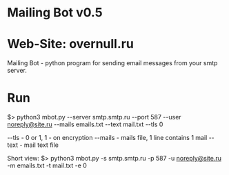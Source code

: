 # Mailing Bot v0.5
# Web-Site: overnull.ru

Mailing Bot - python program for sending email messages from your smtp server.

# Run
$> python3 mbot.py --server smtp.smtp.ru --port 587 --user noreply@site.ru --mails emails.txt --text mail.txt --tls 0

--tls - 0 or 1, 1 - on encryption 
--mails - mails file, 1 line contains 1 mail
--text - mail text file


Short view:
$> python3 mbot.py -s smtp.smtp.ru -p 587 -u noreply@site.ru -m emails.txt -t mail.txt -e 0

